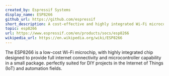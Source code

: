 ```yaml
---
created_by: Espressif Systems
display_name: ESP8266
github_url: https://github.com/espressif
short_description: A cost-effective and highly integrated Wi-Fi microcontroller for IoT applications
topic: esp8266
url: https://www.espressif.com/en/products/socs/esp8266
wikipedia_url: https://en.wikipedia.org/wiki/ESP8266
---
```


The ESP8266 is a low-cost Wi-Fi microchip, with highly integrated chip designed to provide full internet connectivity and microcontroller capability in a small package. perfectly suited for DIY projects in the Internet of Things (IoT) and automation fields.
